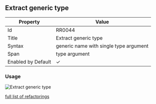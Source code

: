 ## Extract generic type

| Property           | Value                                  |
| ------------------ | -------------------------------------- |
| Id                 | RR0044                                 |
| Title              | Extract generic type                   |
| Syntax             | generic name with single type argument |
| Span               | type argument                          |
| Enabled by Default | &#x2713;                               |

### Usage

![Extract generic type](../../images/refactorings/ExtractGenericType.png)

[full list of refactorings](Refactorings.md)